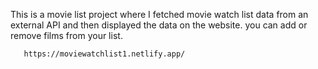 This is a movie list project where I fetched movie watch list data from an external API and then displayed the data on the website. you can add or remove films from your list.                                                 
                   
       https://moviewatchlist1.netlify.app/     
 
